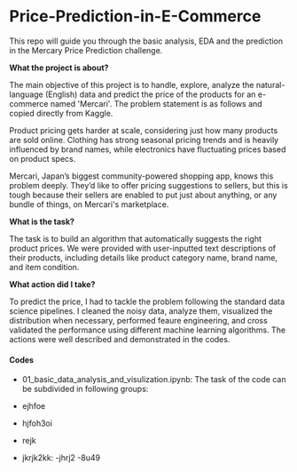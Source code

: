# Price-Prediction-in-E-Commerce
This repo will guide you through the basic analysis, EDA and the prediction in the Mercary Price Prediction challenge. 

**What the project is about?**

The main objective of this project is to handle, explore, analyze the natural-language (English) data and predict the price of the products for an e-commerce named 'Mercari'. The problem statement is as follows and copied directly from Kaggle. 

Product pricing gets harder at scale, considering just how many products are sold online. Clothing has strong seasonal pricing trends and is heavily influenced by brand names, while electronics have fluctuating prices based on product specs.

Mercari, Japan’s biggest community-powered shopping app, knows this problem deeply. They’d like to offer pricing suggestions to sellers, but this is tough because their sellers are enabled to put just about anything, or any bundle of things, on Mercari's marketplace.

**What is the task?**

The task is to build an algorithm that automatically suggests the right product prices. We were provided with user-inputted text descriptions of their products, including details like product category name, brand name, and item condition.

**What action did I take?**

To predict the price, I had to tackle the problem following the standard data science pipelines. I cleaned the noisy data, analyze them, visualized the distribution when necessary, performed feaure engineering, and cross validated the performance using different machine learning algorithms. The actions were well described and demonstrated in the codes. 

#### Codes ####

* 01_basic_data_analysis_and_visulization.ipynb: The task of the code can be subdivided in following groups:

 - ejhfoe
 
 - hjfoh3oi
 
 - rejk
 
* jkrjk2kk:
 -jhrj2
 -8u49
 





